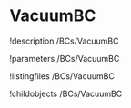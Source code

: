 <!-- MOOSE Documentation Stub: Remove this when content is added. -->

# VacuumBC
!description /BCs/VacuumBC

!parameters /BCs/VacuumBC

!listingfiles /BCs/VacuumBC

!childobjects /BCs/VacuumBC
